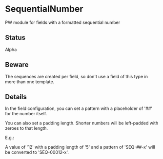 # SequentialNumber
PW module for fields with a formatted sequential number

## Status

Alpha

## Beware

The sequences are created per field, so don't use a field of this type in more than one template.

## Details

In the field configuration, you can set a pattern with a placeholder of '##' for the number itself.

You can also set a padding length. Shorter numbers will be left-padded with zeroes to that length.

E.g.:

A value of '12' with a padding length of '5' and a pattern of 'SEQ-##-x' will be converted to 'SEQ-00012-x'.
